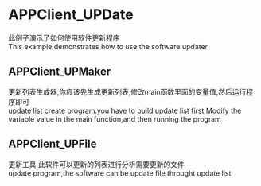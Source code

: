 # APPClient_UPDate
此例子演示了如何使用软件更新程序  
This example demonstrates how to use the software updater  


## APPClient_UPMaker
更新列表生成器,你应该先生成更新列表,修改main函数里面的变量值,然后运行程序即可  
update list create program.you have to build update list first,Modify the variable value in the main function,and then running the program  


## APPClient_UPFile
更新工具,此软件可以更新的列表进行分析需要更新的文件  
update program,the software can be update file throught update list  